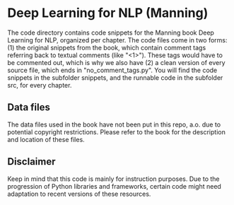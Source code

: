 # Deep Learning for NLP (Manning)
The code directory contains code snippets for the Manning book Deep Learning for NLP, organized per chapter.
The code files come in two forms: (1) the original snippets from the book, which contain comment tags referring back to textual comments (like "<1>"). These tags would have to be commented out, which is why we also have (2) a clean version of every source file, which ends in "no_comment_tags.py".
You will find the code snippets in the subfolder snippets, and the runnable code in the subfolder src, for every chapter.

## Data files
The data files used in the book have not been put in this repo, a.o. due to potential copyright restrictions.
Please refer to the book for the description and location of these files.

## Disclaimer
Keep in mind that this code is mainly for instruction purposes. Due to the progression of Python libraries and frameworks, certain code might need adaptation to recent versions of these resources.



